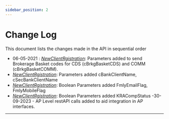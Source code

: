 ```yaml
---
sidebar_position: 2
---
```



# Change Log

This document lists the changes made in the API in sequential order

- 06-05-2021 : <u>*NewClientRgistration*</u>: Parameters added to send Brokerage Basket codes for CDS (cBrkgBasketCDS) and COMM (cBrkgBasketCOMM).
- <u>*NewClientRgistration*</u>: Parameters added cBankClientName, cSecBankClientName
- <u>*NewClientRgistration*</u>: Boolean Parameters added FmlyEmailFlag, FmlyMobileFlag
- <u>*NewClientRgistration*</u>: Boolean Parameters added KRACompStatus
-30-09-2023 - AP Level restAPI calls added to aid integration in AP interfaces.

____



      


















